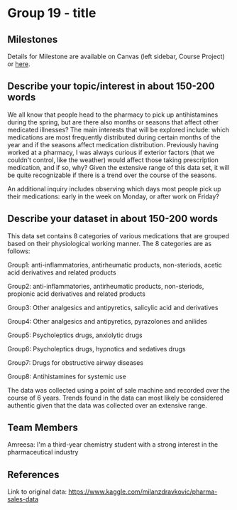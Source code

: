 # Group 19 - title

## Milestones

Details for Milestone are available on Canvas (left sidebar, Course Project) or [here](https://firas.moosvi.com/courses/data301/project/milestone01.html).

## Describe your topic/interest in about 150-200 words

We all know that people head to the pharmacy to pick up antihistamines during the spring, but are there also months or seasons that affect other medicated illnesses? The main interests that will be explored include: which medications are most frequently distributed during certain months of the year and if the seasons affect medication distribution. Previously having worked at a pharmacy, I was always curious if exterior factors (that we couldn't control, like the weather) would affect those taking prescription medication, and if so, why? Given the extensive range of this data set, it will be quite recognizable if there is a trend over the course of the seasons.

An additional inquiry includes observing which days most people pick up their medications: early in the week on Monday, or after work on Friday?

## Describe your dataset in about 150-200 words

This data set contains 8 categories of various medications that are grouped based on their physiological working manner. The 8 categories are as follows:

Group1: anti-inflammatories, antirheumatic products, non-steriods, acetic acid derivatives and related products

Group2: anti-inflammatories, antirheumatic products, non-steriods, propionic acid derivatives and related products

Group3: Other analgesics and antipyretics, salicylic acid and derivatives

Group4: Other analgesics and antipyretics, pyrazolones and anilides

Group5: Psycholeptics drugs, anxiolytic drugs

Group6: Psycholeptics drugs, hypnotics and sedatives drugs

Group7: Drugs for obstructive airway diseases

Group8: Antihistamines for systemic use

The data was collected using a point of sale machine and recorded over the course of 6 years. Trends found in the data can most likely be considered authentic given that the data was collected over an extensive range.
## Team Members

Amreesa: I'm a third-year chemistry student with a strong interest in the pharmaceutical industry 


## References

Link to original data: https://www.kaggle.com/milanzdravkovic/pharma-sales-data
